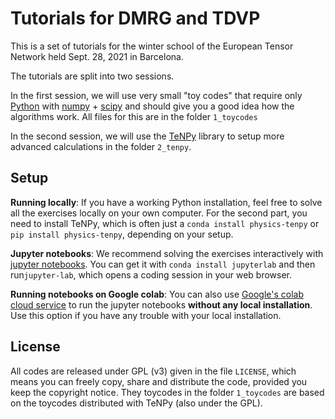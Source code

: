 # Tutorials for DMRG and TDVP

This is a set of tutorials for the winter school of the European Tensor Network held Sept. 28, 2021 in Barcelona.

The tutorials are split into two sessions.

In the first session, we will use very small "toy codes" that require only [Python](https://python.org) with [numpy](https://numpy.org) + [scipy](https://scipy.org) and should give you a good idea how the algorithms work.
All files for this are in the folder `1_toycodes`

In the second session, we will use the [TeNPy](https://github.com/tenpy/tenpy) library to setup more advanced calculations in the folder `2_tenpy`.

## Setup

**Running locally**: If you have a working Python installation, feel free to solve all the exercises locally on your own computer.
For the second part, you need to install TeNPy, which is often just a `conda install physics-tenpy` or `pip install physics-tenpy`, depending on your setup.

**Jupyter notebooks**: We recommend solving the exercises interactively with [jupyter notebooks](https//jupyter.org). You can get it with ``conda install jupyterlab`` and then run``jupyter-lab``, which opens a coding session in your web browser.

**Running notebooks on Google colab**: You can also use [Google's colab cloud service](https://colab.research.google.com) to run the jupyter notebooks **without any local installation**. Use this option if you have any trouble with your local installation.

## License

All codes are released under GPL (v3) given in the file `LICENSE`, which means you can freely copy, share and distribute the code, provided you keep the copyright notice.
They toycodes in the folder `1_toycodes` are based on the toycodes distributed with TeNPy (also under the GPL).
